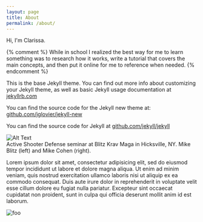```yaml
---
layout: page
title: About
permalink: /about/
---
```


Hi, I'm Clarissa.

{% comment %} While in school I realized the best way for me to learn something was to research how it works, write a tutorial that covers the main concepts, and then put it online for me to reference when needed. {% endcomment %}

This is the base Jekyll theme. You can find out more info about customizing your Jekyll theme, as well as basic Jekyll usage documentation at [jekyllrb.com](http://jekyllrb.com/)

You can find the source code for the Jekyll new theme at: [github.com/jglovier/jekyll-new](https://github.com/jglovier/jekyll-new)

You can find the source code for Jekyll at [github.com/jekyll/jekyll](https://github.com/jekyll/jekyll)

<div class="floated">
<img src="/testgitpages/images/kravmaga.jpg" alt="Alt Text"><br>
<figcaption class="caption">Active Shooter Defense seminar at Blitz Krav Maga in Hicksville, NY. Mike Blitz (left) and Mike Cohen (right).</figcaption>
</div>

<p>Lorem ipsum dolor sit amet, consectetur adipisicing elit, sed do eiusmod tempor incididunt ut labore et dolore magna aliqua. Ut enim ad minim veniam, quis nostrud exercitation ullamco laboris nisi ut aliquip ex ea commodo consequat. Duis aute irure dolor in reprehenderit in voluptate velit esse cillum dolore eu fugiat nulla pariatur. Excepteur sint occaecat cupidatat non proident, sunt in culpa qui officia deserunt mollit anim id est laborum.</p>

<p style="clear:both;"></p>

![foo](/url "title")
